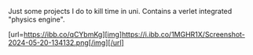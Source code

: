 Just some projects I do to kill time in uni. Contains a verlet integrated "physics engine". 

[url=https://ibb.co/qCYbmKg][img]https://i.ibb.co/1MGHR1X/Screenshot-2024-05-20-134132.png[/img][/url]
